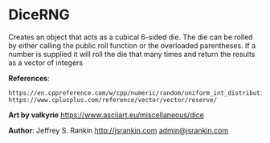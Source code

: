 # DiceRNG
Creates an object that acts as a cubical 6-sided die. The die can be rolled by either calling the public roll function or the overloaded parentheses. If a number is supplied it will roll the die that many times and return the results as a vector of integers


**References**:

	https://en.cppreference.com/w/cpp/numeric/random/uniform_int_distribution
	https://www.cplusplus.com/reference/vector/vector/reserve/

**Art by valkyrie**
	https://www.asciiart.eu/miscellaneous/dice

**Author**:
	Jeffrey S. Rankin
	http://jsrankin.com
	admin@jsrankin.com
